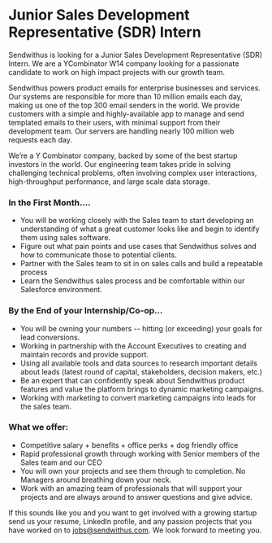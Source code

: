 Junior Sales Development Representative (SDR) Intern
====

Sendwithus is looking for a Junior Sales Development Representative (SDR) Intern. We are a YCombinator W14 company looking for a passionate candidate to work on high impact projects with our growth team. 

Sendwithus powers product emails for enterprise businesses and services. Our systems are responsible for more than 10 million emails each day, making us one of the top 300 email senders in the world. We provide customers with a simple and highly-available app to manage and send templated emails to their users, with minimal support from their development team. Our servers are handling nearly 100 million web requests each day.

We’re a Y Combinator company, backed by some of the best startup investors in the world. Our engineering team takes pride in solving challenging technical problems, often involving complex user interactions, high-throughput performance, and large scale data storage.

### In the First Month…. 
* You will be working closely with the Sales team to start developing an understanding of what a great customer looks like and begin to identify them using sales software.
* Figure out what pain points and use cases that Sendwithus solves and how to communicate those to potential clients.
* Partner with the Sales team to sit in on sales calls and build a repeatable process
* Learn the Sendwithus sales process and be comfortable within our Salesforce environment.


### By the End of your Internship/Co-op…
* You will be owning your numbers -- hitting (or exceeding) your goals for lead conversions.
* Working in partnership with the Account Executives to creating and maintain records and provide support.
* Using all available tools and data sources to research important details about leads (latest round of capital, stakeholders, decision makers, etc.)
* Be an expert that can confidently speak about Sendwithus product features and value the platform brings to dynamic marketing campaigns.
* Working with marketing to convert marketing campaigns into leads for the sales team.


### What we offer:
* Competitive salary + benefits + office perks + dog friendly office
* Rapid professional growth through working with Senior members of the Sales team and our CEO
* You will own your projects and see them through to completion. No Managers around breathing down your neck.
* Work with an amazing team of professionals that will support your projects and are always around to answer questions and give advice.


If this sounds like you and you want to get involved with a growing startup send us your resume, LinkedIn profile, and any passion projects that you have worked on to [jobs@sendwithus.com](mailto:jobs@sendwithus.com). We look forward to meeting you.
